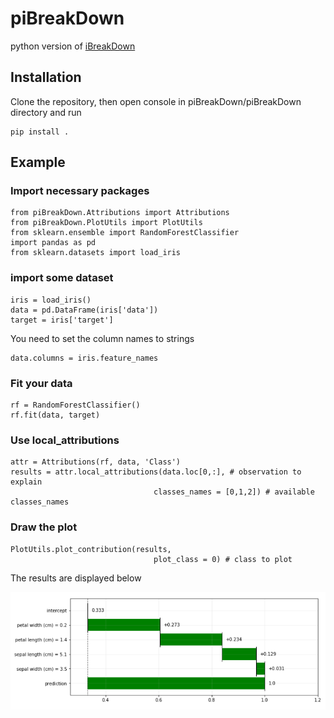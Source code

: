 # piBreakDown
python version of [iBreakDown](https://github.com/ModelOriented/iBreakDown)

## Installation

Clone the repository, then open console in piBreakDown/piBreakDown directory and run

```
pip install . 
```

## Example

### Import necessary packages

```
from piBreakDown.Attributions import Attributions
from piBreakDown.PlotUtils import PlotUtils
from sklearn.ensemble import RandomForestClassifier
import pandas as pd
from sklearn.datasets import load_iris
```

### import some dataset

```
iris = load_iris()
data = pd.DataFrame(iris['data'])
target = iris['target']
```

You need to set the column names to strings

```
data.columns = iris.feature_names
```

### Fit your data

```
rf = RandomForestClassifier()
rf.fit(data, target)
```

### Use local_attributions

```
attr = Attributions(rf, data, 'Class')
results = attr.local_attributions(data.loc[0,:], # observation to explain
                                classes_names = [0,1,2]) # available classes_names
```

### Draw the plot

```
PlotUtils.plot_contribution(results, 
                                plot_class = 0) # class to plot
```

The results are displayed below

![images/example_iris.PNG](images/example_iris.PNG)

